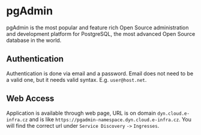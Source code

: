 # pgAdmin

pgAdmin is the most popular and feature rich Open Source administration and development platform for PostgreSQL, the most advanced Open Source database in the world.

## Authentication

Authentication is done via email and a password. Email does not need to be a valid one, but it needs valid syntax. E.g. `user@host.net`.

## Web Access
Application is available through web page, URL is on domain `dyn.cloud.e-infra.cz` and is like `https://pgadmin-namespace.dyn.cloud.e-infra.cz`. You will find the correct url under `Service Discovery` `->` `Ingresses`.

